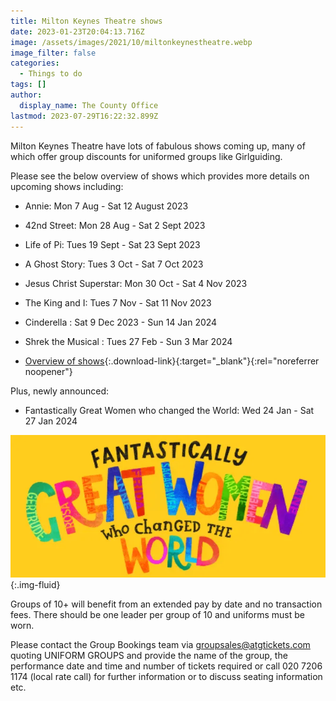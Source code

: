 ```yaml
---
title: Milton Keynes Theatre shows
date: 2023-01-23T20:04:13.716Z
image: /assets/images/2021/10/miltonkeynestheatre.webp
image_filter: false
categories:
  - Things to do
tags: []
author:
  display_name: The County Office
lastmod: 2023-07-29T16:22:32.899Z
---
```

Milton Keynes Theatre have lots of fabulous shows coming up, many of which offer group discounts for uniformed groups like Girlguiding.

Please see the below overview of shows which provides more details on upcoming shows including:

- Annie: Mon 7 Aug - Sat 12 August 2023
- 42nd Street: Mon 28 Aug - Sat 2 Sept 2023
- Life of Pi: Tues 19 Sept - Sat 23 Sept 2023
- A Ghost Story: Tues 3 Oct - Sat 7 Oct 2023
- Jesus Christ Superstar: Mon 30 Oct - Sat 4 Nov 2023
- The King and I: Tues 7 Nov - Sat 11 Nov 2023
- Cinderella : Sat 9 Dec 2023 - Sun 14 Jan 2024
- Shrek the Musical : Tues 27 Feb - Sun 3 Mar 2024

- [Overview of shows](/assets/docs/2023/mk-theatre-flyer-202303.pdf){:.download-link}{:target="_blank"}{:rel="noreferrer noopener"}

Plus, newly announced:

- Fantastically Great Women who changed the World: Wed 24 Jan - Sat 27 Jan 2024

![Fantastically Great Women who changed the World logo](/assets/images/2023/07/fgw-ad-milton-keynes.webp){:.img-fluid}

Groups of 10+ will benefit from an extended pay by date and no transaction fees. There should be one leader per group of 10 and uniforms must be worn.

Please contact the Group Bookings team via <groupsales@atgtickets.com> quoting UNIFORM GROUPS and provide the name of the group, the performance date and time and number of tickets required or call 020 7206 1174 (local rate call) for further information or to discuss seating information etc.
